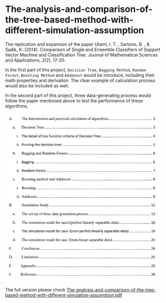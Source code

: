 # The-analysis-and-comparison-of-the-tree-based-method-with-different-simulation-assumption
The replication and expansion of the paper Utami, I. T. , Sartono, B. , &amp; Sadik, K. (2014). Comparison of Single and Ensemble  Classifiers of Support Vector Machine and Classification Tree. Journal of Mathematical  Sciences and Applications, 2(2), 17-20.

In the first part of this project, `Decision Tree`, `Bagging Method`, `Random Forest`, `Boosting Method` and `Adaboost` would be introduce, including their math properties and derivation. The clear example of calculation process would also be included as well.

In the second part of this project, three data-generating process would follow the paper mentioned above to test the performance of these algorithms.

![image](Table_of_content.jpg)

The full version please check [The-analysis-and-comparison-of-the-tree-based-method-with-different-simulation-assumption.pdf](https://github.com/YH-Chen1225/The-analysis-and-comparison-of-the-tree-based-method-with-different-simulation-assumption/files/10104421/The-analysis-and-comparison-of-the-tree-based-method-with-different-simulation-assumption.pdf)
